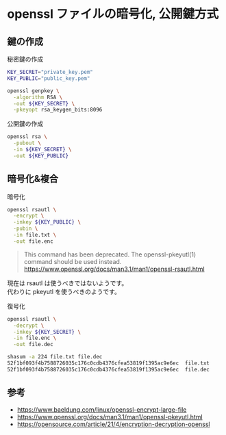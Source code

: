 # openssl ファイルの暗号化, 公開鍵方式


## 鍵の作成

秘密鍵の作成

```bash
KEY_SECRET="private_key.pem"
KEY_PUBLIC="public_key.pem"

openssl genpkey \
  -algorithm RSA \
  -out ${KEY_SECRET} \
  -pkeyopt rsa_keygen_bits:8096
```

公開鍵の作成

```bash
openssl rsa \
  -pubout \
  -in ${KEY_SECRET} \
  -out ${KEY_PUBLIC}
```


## 暗号化&複合

暗号化

```bash
openssl rsautl \
  -encrypt \
  -inkey ${KEY_PUBLIC} \
  -pubin \
  -in file.txt \
  -out file.enc

```

> This command has been deprecated. The openssl-pkeyutl(1) command should be used instead.
> https://www.openssl.org/docs/man3.1/man1/openssl-rsautl.html

現在は rsautl は使うべきではないようです。   
代わりに pkeyutl を使うべきのようです。


復号化

```bash
openssl rsautl \
  -decrypt \
  -inkey ${KEY_SECRET} \
  -in file.enc \
  -out file.dec

shasum -a 224 file.txt file.dec 
52f1bf093f4b7588726035c176c0cdb4376cfea53819f1395ac9e6ec  file.txt
52f1bf093f4b7588726035c176c0cdb4376cfea53819f1395ac9e6ec  file.dec
```

## 参考

* https://www.baeldung.com/linux/openssl-encrypt-large-file
* https://www.openssl.org/docs/man3.1/man1/openssl-pkeyutl.html
* https://opensource.com/article/21/4/encryption-decryption-openssl

<!--

```bash
```

-->
